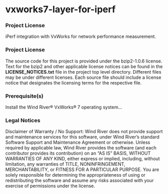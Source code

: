 # vxworks7-layer-for-iperf

### Project License
iPerf integration with VxWorks for network performance measurement. 

### Project License

The source code for this project is provided under the bzip2-1.0.6 license. Text for the bzip2 and other applicable license notices can be found in the **LICENSE_NOTICES.txt** file in the project top level directory. Different files may be under different licenses. Each source file should include a license notice that designates the licensing terms for the respective file.

### Prerequisite(s)

Install the Wind River&reg; VxWorks&reg; 7 operating system...  

### Legal Notices

Disclaimer of Warranty / No Support: Wind River does not provide support and maintenance services for this software, under Wind River’s standard Software Support and Maintenance Agreement or otherwise. Unless required by applicable law, Wind River provides the software (and each contributor provides its contribution) on an “AS IS” BASIS, WITHOUT WARRANTIES OF ANY KIND, either express or implied, including, without limitation, any warranties of TITLE, NONINFRINGEMENT, MERCHANTABILITY, or FITNESS FOR A PARTICULAR PURPOSE. You are solely responsible for determining the appropriateness of using or redistributing the software and assume any risks associated with your exercise of permissions under the license.

